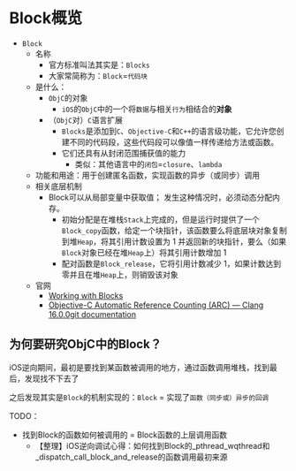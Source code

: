 # Block概览

* `Block`
  * 名称
    * 官方标准叫法其实是：`Blocks`
    * 大家常简称为：`Block`=`代码块`
  * 是什么：
    * `ObjC`的对象
      * `iOS`的`ObjC`中的一个将`数据`与相关`行为`相结合的**对象**
    * （`ObjC`对）`C`语言扩展
      * `Blocks`是添加到`C`、`Objective-C`和`C++`的语言级功能，它允许您创建不同的代码段，这些代码段可以像值一样传递给方法或函数。
      * 它们还具有从封闭范围捕获值的能力
        * 类似：其他语言中的`闭包`=`closure`、`lambda`
  * 功能和用途：用于创建匿名函数，实现函数的异步（或同步）调用
  * 相关底层机制
    * Block可以从局部变量中获取值； 发生这种情况时，必须动态分配内存。
      * 初始分配是在堆栈`Stack`上完成的，但是运行时提供了一个`Block_copy`函数，给定一个块指针，该函数要么将底层块对象复制到堆`Heap`，将其引用计数设置为 1 并返回新的块指针，要么（如果`Block`对象已经在堆`Heap`上）将其引用计数增加 1
      * 配对函数是`Block_release`，它将引用计数减少 1，如果计数达到零并且在堆`Heap`上，则销毁该对象
  * 官网
    * [Working with Blocks](https://developer.apple.com/library/archive/documentation/Cocoa/Conceptual/ProgrammingWithObjectiveC/WorkingwithBlocks/WorkingwithBlocks.html)
    * [Objective-C Automatic Reference Counting (ARC) — Clang 16.0.0git documentation](https://clang.llvm.org/docs/AutomaticReferenceCounting.html#background)

## 为何要研究ObjC中的Block？

iOS逆向期间，最初是要找到某函数被调用的地方，通过函数调用堆栈，找到最后，发现找不下去了

之后发现其实是`Block`的机制实现的：`Block` = 实现了`函数（同步或）异步的回调`

TODO：

* 找到Block的函数如何被调用的  = Block函数的上层调用函数
  * 【整理】iOS逆向调试心得：如何找到Block的_pthread_wqthread和_dispatch_call_block_and_release的函数调用最初来源

